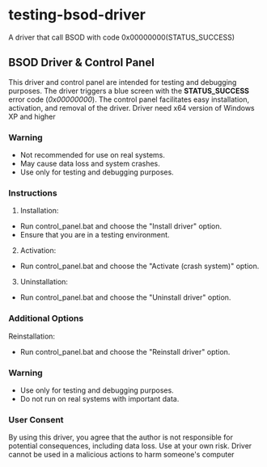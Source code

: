 # testing-bsod-driver
A driver that call BSOD with code 0x00000000(STATUS_SUCCESS)

## BSOD Driver & Control Panel
This driver and control panel are intended for testing and debugging purposes. The driver triggers a blue screen with the **STATUS_SUCCESS** error code (*0x00000000*). The control panel facilitates easy installation, activation, and removal of the driver. Driver need x64 version of Windows XP and higher

### Warning
- Not recommended for use on real systems.
- May cause data loss and system crashes.
- Use only for testing and debugging purposes.

### Instructions
1. Installation:
 - Run control_panel.bat and choose the "Install driver" option.
 - Ensure that you are in a testing environment.

2. Activation:
 - Run control_panel.bat and choose the "Activate (crash system)" option.

3. Uninstallation:
 - Run control_panel.bat and choose the "Uninstall driver" option.

### Additional Options
Reinstallation:
 - Run control_panel.bat and choose the "Reinstall driver" option.

### Warning
- Use only for testing and debugging purposes.
- Do not run on real systems with important data.

### User Consent
By using this driver, you agree that the author is not responsible for potential consequences, including data loss. Use at your own risk. Driver cannot be used in a malicious actions to harm someone's computer

